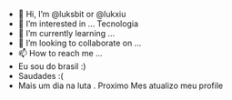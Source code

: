 - 👋 Hi, I’m @luksbit or @lukxiu
- 👀 I’m interested in ... Tecnologia 
- 🌱 I’m currently learning ...
- 💞️ I’m looking to collaborate on ...
- 📫 How to reach me ...
- Eu sou do brasil :)
- Saudades :(
- Mais um dia na luta . Proximo Mes atualizo meu profile
<!---
luksbit/luksbit is a ✨ special ✨ repository because its `README.md` (this file) appears on your GitHub profile.
You can click the Preview link to take a look at your changes.
--->
